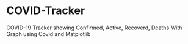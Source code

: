 # COVID-Tracker
COVID-19 Tracker showing Confirmed, Active, Recoverd, Deaths With Graph using Covid and Matplotlib
